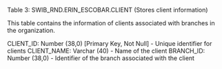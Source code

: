 Table 3: SWIB_RND.ERIN_ESCOBAR.CLIENT (Stores client information)

This table contains the information of clients associated with branches in the organization.

CLIENT_ID: Number (38,0) [Primary Key, Not Null] - Unique identifier for clients
CLIENT_NAME: Varchar (40) - Name of the client
BRANCH_ID: Number (38,0) - Identifier of the branch associated with the client
